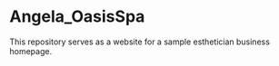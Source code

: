 # Angela_OasisSpa
 This repository serves as a website for a sample esthetician business homepage. 
